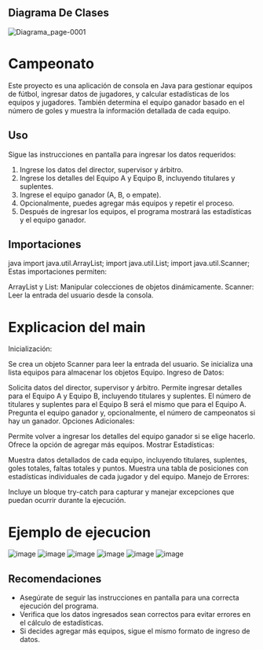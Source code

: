 ## Diagrama De Clases

![Diagrama_page-0001](https://github.com/user-attachments/assets/040b1763-d32d-40d8-badb-7538396eda38)
# Campeonato

Este proyecto es una aplicación de consola en Java para gestionar equipos de fútbol, ingresar datos de jugadores, y calcular estadísticas de los equipos y jugadores. También determina el equipo ganador basado en el número de goles y muestra la información detallada de cada equipo.

## Uso

Sigue las instrucciones en pantalla para ingresar los datos requeridos:

1. Ingrese los datos del director, supervisor y árbitro.
2. Ingrese los detalles del Equipo A y Equipo B, incluyendo titulares y suplentes.
3. Ingrese el equipo ganador (A, B, o empate).
4. Opcionalmente, puedes agregar más equipos y repetir el proceso.
5. Después de ingresar los equipos, el programa mostrará las estadísticas y el equipo ganador.

## Importaciones

java
import java.util.ArrayList;
import java.util.List;
import java.util.Scanner;
Estas importaciones permiten:

ArrayList y List: Manipular colecciones de objetos dinámicamente.
Scanner: Leer la entrada del usuario desde la consola.

# Explicacion del main
Inicialización:

Se crea un objeto Scanner para leer la entrada del usuario.
Se inicializa una lista equipos para almacenar los objetos Equipo.
Ingreso de Datos:

Solicita datos del director, supervisor y árbitro.
Permite ingresar detalles para el Equipo A y Equipo B, incluyendo titulares y suplentes. El número de titulares y suplentes para el Equipo B será el mismo que para el Equipo A.
Pregunta el equipo ganador y, opcionalmente, el número de campeonatos si hay un ganador.
Opciones Adicionales:

Permite volver a ingresar los detalles del equipo ganador si se elige hacerlo.
Ofrece la opción de agregar más equipos.
Mostrar Estadísticas:

Muestra datos detallados de cada equipo, incluyendo titulares, suplentes, goles totales, faltas totales y puntos.
Muestra una tabla de posiciones con estadísticas individuales de cada jugador y del equipo.
Manejo de Errores:

Incluye un bloque try-catch para capturar y manejar excepciones que puedan ocurrir durante la ejecución.

# Ejemplo de ejecucion

![image](https://github.com/user-attachments/assets/90d2a399-9c80-49e6-abcc-d46f42df9d90)
![image](https://github.com/user-attachments/assets/b68fd9b2-815e-4756-832b-038cd4a0c30f)
![image](https://github.com/user-attachments/assets/9763115f-ce59-465a-8ee8-f5c8ae6144d7)
![image](https://github.com/user-attachments/assets/20bb4f9e-bf4a-46f8-9cf8-ef34b07b9d43)
![image](https://github.com/user-attachments/assets/24d65612-514c-4140-9d7c-cab41de327c7)
![image](https://github.com/user-attachments/assets/8850cf6a-2642-4c37-8847-c29b48b893a2)

## Recomendaciones

- Asegúrate de seguir las instrucciones en pantalla para una correcta ejecución del programa.
- Verifica que los datos ingresados sean correctos para evitar errores en el cálculo de estadísticas.
- Si decides agregar más equipos, sigue el mismo formato de ingreso de datos.

